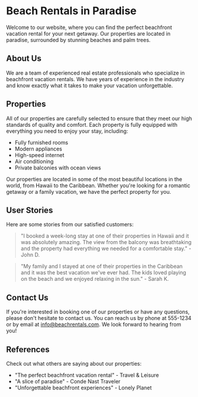 <!--
Write me content for website with wallpaper which alt text is:

"A calming beach sunset with palm trees for a vacation rental or real estate website"

The name/title of the page should not be 1:1 copy of the alt text but rather a real content of the website which is using this wallpaper.

- Use markdown format 
- Start with the heading
- The content should look like a real website 
- Include real sections like references, contact, user stories, etc. use things relevant to the page purpose.
- Feel free to use structure like headings, bullets, numbering, blockquotes, paragraphs, horizontal lines, etc.
- You can use formatting like bold or _italic_
- You can include UTF-8 emojis
- Links should be only #hash anchors (and you can refer to the document itself)
- Do not include images
-->

<!--font:Open Sans-->

# Beach Rentals in Paradise

Welcome to our website, where you can find the perfect beachfront vacation rental for your next getaway. Our properties are located in paradise, surrounded by stunning beaches and palm trees. 

## About Us

We are a team of experienced real estate professionals who specialize in beachfront vacation rentals. We have years of experience in the industry and know exactly what it takes to make your vacation unforgettable. 

## Properties

All of our properties are carefully selected to ensure that they meet our high standards of quality and comfort. Each property is fully equipped with everything you need to enjoy your stay, including:

- Fully furnished rooms
- Modern appliances
- High-speed internet
- Air conditioning
- Private balconies with ocean views

Our properties are located in some of the most beautiful locations in the world, from Hawaii to the Caribbean. Whether you're looking for a romantic getaway or a family vacation, we have the perfect property for you.

## User Stories

Here are some stories from our satisfied customers:

> "I booked a week-long stay at one of their properties in Hawaii and it was absolutely amazing. The view from the balcony was breathtaking and the property had everything we needed for a comfortable stay." - John D.

> "My family and I stayed at one of their properties in the Caribbean and it was the best vacation we've ever had. The kids loved playing on the beach and we enjoyed relaxing in the sun." - Sarah K.

## Contact Us

If you're interested in booking one of our properties or have any questions, please don't hesitate to contact us. You can reach us by phone at 555-1234 or by email at info@beachrentals.com. We look forward to hearing from you!

## References

Check out what others are saying about our properties:

- "The perfect beachfront vacation rental" - Travel & Leisure
- "A slice of paradise" - Conde Nast Traveler
- "Unforgettable beachfront experiences" - Lonely Planet

